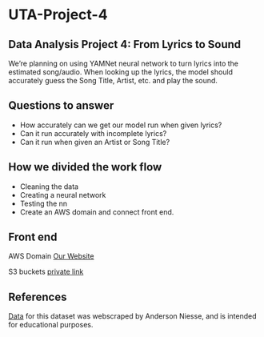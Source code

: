 # UTA-Project-4
## Data Analysis Project 4: From Lyrics to Sound
We’re planning on using YAMNet neural network to turn lyrics into the estimated song/audio. When looking up the lyrics, the model should accurately guess the Song Title, Artist, etc. and play the sound.

## Questions to answer
* How accurately can we get our model run when given lyrics?
* Can it run accurately with incomplete lyrics?
* Can it run when given an Artist or Song Title?

## How we divided the work flow
* Cleaning the data
* Creating a neural network
* Testing the nn
* Create an AWS domain and connect front end.


## Front end
AWS Domain [Our Website](http://utproject4.click)

S3 buckets [private link](https://s3.console.aws.amazon.com/s3/buckets?region=us-east-1&region=us-east-1)

## References 
[Data](https://www.kaggle.com/datasets/neisse/scrapped-lyrics-from-6-genres?select=artists-data.csv) for this dataset was webscraped by Anderson Niesse, and is intended for educational purposes.
